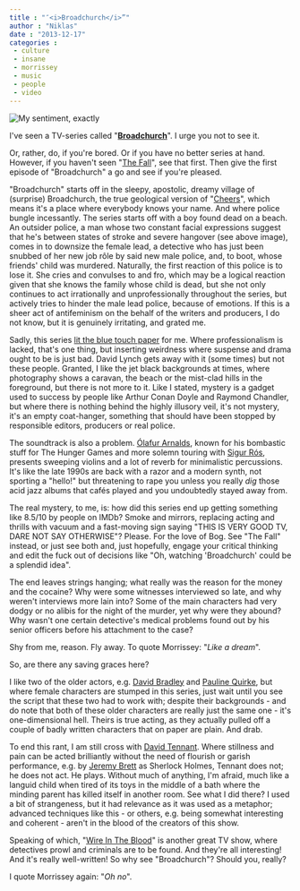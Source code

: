 ```yaml
---
title : "″<i>Broadchurch</i>”"
author : "Niklas"
date : "2013-12-17"
categories : 
 - culture
 - insane
 - morrissey
 - music
 - people
 - video
---
```


![My sentiment, exactly](https://niklasblog.com/wp-content/wpid-IMG_20131215_124321.jpg)

I've seen a TV-series called "**[Broadchurch](http://en.wikipedia.org/wiki/Broadchurch)**". I urge you not to see it.

Or, rather, do, if you're bored. Or if you have no better series at hand. However, if you haven't seen "[The Fall](http://en.wikipedia.org/wiki/The_Fall_%28TV_series%29)", see that first. Then give the first episode of "Broadchurch" a go and see if you're pleased.

"Broadchurch" starts off in the sleepy, apostolic, dreamy village of (surprise) Broadchurch, the true geological version of "[Cheers](https://en.wikipedia.org/wiki/Cheers)", which means it's a place where everybody knows your name. And where police bungle incessantly. The series starts off with a boy found dead on a beach. An outsider police, a man whose two constant facial expressions suggest that he's between states of stroke and severe hangover (see above image), comes in to downsize the female lead, a detective who has just been snubbed of her new job rôle by said new male police, and, to boot, whose friends' child was murdered. Naturally, the first reaction of this police is to lose it. She cries and convulses to and fro, which may be a logical reaction given that she knows the family whose child is dead, but she not only continues to act irrationally and unprofessionally throughout the series, but actively tries to hinder the male lead police, because of emotions. If this is a sheer act of antifeminism on the behalf of the writers and producers, I do not know, but it is genuinely irritating, and grated me.

Sadly, this series [lit the blue touch paper](http://www.collinsdictionary.com/dictionary/english/to-light-the-touch-paper) for me. Where professionalism is lacked, that's one thing, but inserting weirdness where suspense and drama ought to be is just bad. David Lynch gets away with it (some times) but not these people. Granted, I like the jet black backgrounds at times, where photography shows a caravan, the beach or the mist-clad hills in the foreground, but there is not more to it. Like I stated, mystery is a gadget used to success by people like Arthur Conan Doyle and Raymond Chandler, but where there is nothing behind the highly illusory veil, it's not mystery, it's an empty coat-hanger, something that should have been stopped by responsible editors, producers or real police.

The soundtrack is also a problem. [Ólafur Arnalds](http://en.wikipedia.org/wiki/%C3%93lafur_Arnalds), known for his bombastic stuff for The Hunger Games and more solemn touring with [Sigur Rós](http://en.wikipedia.org/wiki/Sigur_R%C3%B3s), presents sweeping violins and a lot of reverb for minimalistic percussions. It's like the late 1990s are back with a razor and a modern synth, not sporting a "hello!" but threatening to rape you unless you really _dig_ those acid jazz albums that cafés played and you undoubtedly stayed away from.

The real mystery, to me, is: how did this series end up getting something like 8.5/10 by people on IMDb? Smoke and mirrors, replacing acting and thrills with vacuum and a fast-moving sign saying "THIS IS VERY GOOD TV, DARE NOT SAY OTHERWISE"? Please. For the love of Bog. See "The Fall" instead, or just see both and, just hopefully, engage your critical thinking and edit the fuck out of decisions like "Oh, watching 'Broadchurch' could be a splendid idea".

The end leaves strings hanging; what really was the reason for the money and the cocaine? Why were some witnesses interviewed so late, and why weren't interviews more lain into? Some of the main characters had very dodgy or no alibis for the night of the murder, yet why were they abound? Why wasn't one certain detective's medical problems found out by his senior officers before his attachment to the case?

Shy from me, reason. Fly away. To quote Morrissey: "_Like a dream_".

So, are there any saving graces here?

I like two of the older actors, e.g. [David Bradley](http://www.imdb.com/name/nm0103195) and [Pauline Quirke](http://www.imdb.com/name/nm0704351), but where female characters are stumped in this series, just wait until you see the script that these two had to work with; despite their backgrounds - and do note that both of these older characters are really just the same one - it's one-dimensional hell. Theirs is true acting, as they actually pulled off a couple of badly written characters that on paper are plain. And drab.

To end this rant, I am still cross with [David Tennant](http://www.imdb.com/name/nm0855039). Where stillness and pain can be acted brilliantly without the need of flourish or garish performance, e.g. by [Jeremy Brett](http://www.imdb.com/name/nm0107950) as Sherlock Holmes, Tennant does not; he does not act. He plays. Without much of anything, I'm afraid, much like a languid child when tired of its toys in the middle of a bath where the minding parent has killed itself in another room. See what I did there? I used a bit of strangeness, but it had relevance as it was used as a metaphor; advanced techniques like this - or others, e.g. being somewhat interesting and coherent - aren't in the blood of the creators of this show.

Speaking of which, "[Wire In The Blood](https://en.wikipedia.org/wiki/Wire_in_the_Blood)" is another great TV show, where detectives prowl and criminals are to be found. And they're all interesting! And it's really well-written! So why see "Broadchurch"? Should you, really?

I quote Morrissey again: "_Oh no_".
